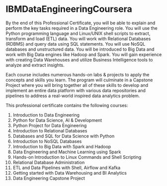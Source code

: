 # IBMDataEngineeringCoursera


By the end of this Professional Certificate, you will be able to explain and perform the key tasks required in a Data Engineering role. You will use the Python programming language and Linux/UNIX shell scripts to extract, transform and load (ETL) data. You will work with Relational Databases (RDBMS) and query data using SQL statements. You will use NoSQL databases and unstructured data. You will be introduced to Big Data and work with Big Data engines like Hadoop and Spark. You will gain experience with creating Data Warehouses and utilize Business Intelligence tools to analyze and extract insights.

Each course includes numerous hands-on labs & projects to apply the concepts and skills you learn. The program will culminate in a Capstone Project where you will bring together all of these skills to develop and implement an entire data platform with various data repositories and pipelines to address a real-world inspired data analytics problem.

This professional certificate contains the following courses:
1. Introduction to Data Engineering
2. Python for Data Science, AI & Development
3. Python Project for Data Engineering
4. Introduction to Relational Databases
5. Databases and SQL for Data Science with Python
6. Introduction to NoSQL Databases
7. Introduction to Big Data with Spark and Hadoop
8. Data Engineering and Machine Learning using Spark
9. Hands-on Introduction to Linux Commands and Shell Scripting
10. Relational Database Administration
11. ETL and Data Pipelines with Shell, Airflow and Kafka
12. Getting started with Data Warehousing and BI Analytics
13. Data Engineering Capstone Project
